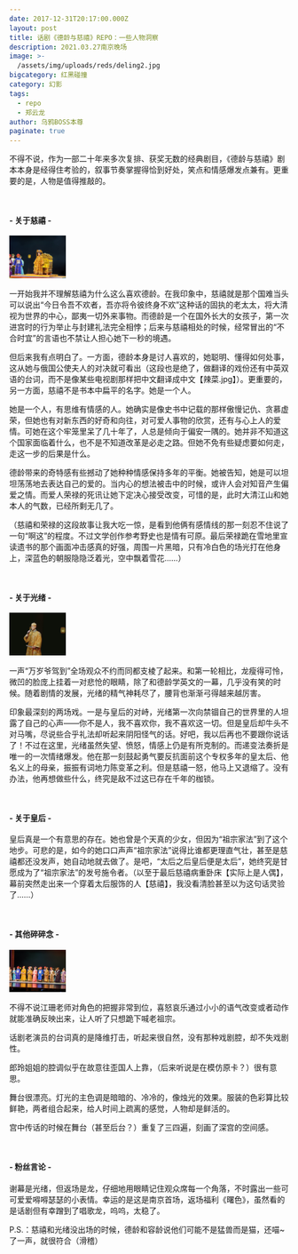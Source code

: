 ```yaml
---
date: 2017-12-31T20:17:00.000Z
layout: post
title: 话剧《德龄与慈禧》REPO：一些人物洞察
description: 2021.03.27南京晚场
image: >-
  /assets/img/uploads/reds/deling2.jpg
bigcategory: 红黑碰撞
category: 幻影
tags:
  - repo
  - 郑云龙
author: 乌鸦BOSS本尊
paginate: true
---
```

不得不说，作为一部二十年来多次复排、获奖无数的经典剧目，《德龄与慈禧》剧本本身是经得住考验的，叙事节奏掌握得恰到好处，笑点和情感爆发点兼有。更重要的是，人物是值得推敲的。

<br>

#### \- 关于慈禧 -

<img src="../assets/img/uploads/reds/deling4.jpg" style="zoom:10%;" />

一开始我并不理解慈禧为什么这么喜欢德龄。在我印象中，慈禧就是那个国难当头可以说出“今日令吾不欢者，吾亦将令彼终身不欢”这种话的固执的老太太，将大清视为世界的中心，鄙夷一切外来事物。而德龄是一个在国外长大的女孩子，第一次进宫时的行为举止与封建礼法完全相悖；后来与慈禧相处的时候，经常冒出的“不合时宜”的言语也不禁让人担心她下一秒的境遇。

但后来我有点明白了。一方面，德龄本身是讨人喜欢的，她聪明、懂得如何处事，这从她与俄国公使夫人的对决就可看出（这段也是绝了，做翻译的戏份还有中英双语的台词，而不是像某些电视剧那样把中文翻译成中文【辣菜.jpg】）。更重要的，另一方面，慈禧不是书本中扁平的名字。她是一个人。

她是一个人，有思维有情感的人。她确实是像史书中记载的那样傲慢记仇、贪慕虚荣，但她也有对新东西的好奇和向往，对可爱人事物的欣赏，还有与心上人的爱情。可她在这个牢笼里呆了几十年了，人总是倾向于偏安一隅的。她并非不知道这个国家面临着什么，也不是不知道改革是必走之路。但她不免有些疑虑要如何走，走这一步的后果是什么。

德龄带来的奇特感有些撼动了她种种情感保持多年的平衡。她被告知，她是可以坦坦荡荡地去表达自己的爱的。当内心的想法被击中的时候，或许人会对知音产生偏爱之情。而爱人荣禄的死讯让她下定决心接受改变，可惜的是，此时大清江山和她本人的气数，已经所剩无几了。

（慈禧和荣禄的这段故事让我大吃一惊，是看到他俩有感情线的那一刻忍不住说了一句“啊这”的程度。不过文学创作参考野史也是情有可原。最后荣禄跪在雪地里宣读遗书的那个画面冲击感真的好强，周围一片黑暗，只有冷白色的场光打在他身上，深蓝色的朝服隐隐泛着光，空中飘着雪花……）

<br>

#### \- 关于光绪 -

<img src="../assets/img/uploads/reds/deling3.jpg" style="zoom:10%;" />

一声“万岁爷驾到”全场观众不约而同都支棱了起来。和第一轮相比，龙瘦得可怜，微凹的脸庞上挂着一对悲怆的眼睛，除了和德龄学英文的一幕，几乎没有笑的时候。随着剧情的发展，光绪的精气神耗尽了，腰背也渐渐弓得越来越厉害。

印象最深刻的两场戏。一是与皇后的对峙，光绪第一次向禁锢自己的世界里的人坦露了自己的心声——你不是人，我不喜欢你，我不喜欢这一切。但是皇后却牛头不对马嘴，尽说些合乎礼法却听起来阴阳怪气的话。好吧，我以后再也不要跟你说话了！不过在这里，光绪虽然失望、愤怒，情感上仍是有所克制的。而递变法奏折是唯一的一次情绪爆发。他在那一刻鼓起勇气要反抗面前这个专权多年的皇太后、他名义上的母亲，振振有词地力陈变革之利。但是慈禧一怒，他马上又退缩了。没有办法，他再想做些什么，终究是敌不过这已存在千年的枷锁。

<br>

#### \- 关于皇后 -

皇后真是一个有意思的存在。她也曾是个天真的少女，但因为“祖宗家法”到了这个地步。可悲的是，如今的她口口声声“祖宗家法”说得比谁都更理直气壮，甚至是慈禧都还没发声，她自动地就去做了。是吧，“太后之后皇后便是太后”，她终究是甘愿成为了“祖宗家法”的发号施令者。（以至于最后慈禧病重卧床【实际上是人偶】，幕前突然走出来一个穿着太后服饰的人【慈禧】，我没看清脸甚至以为这句话灵验了……）

<br>

#### \- 其他碎碎念 -

<img src="../assets/img/uploads/reds/deling1.jpg" style="zoom:10%;" />

不得不说江珊老师对角色的把握非常到位，喜怒哀乐通过小小的语气改变或者动作就能准确反映出来，让人听了只想跪下喊老祖宗。

话剧老演员的台词真的是降维打击，听起来很自然，没有那种戏剧腔，却不失戏剧性。

郎玲姐姐的腔调似乎在故意往歪国人上靠，（后来听说是在模仿原卡？）很有意思。

舞台很漂亮。灯光的主色调是暗暗的、冷冷的，像烛光的效果。服装的色彩算比较鲜艳，两者组合起来，给人时间上疏离的感觉，人物却是鲜活的。

宫中传话的时候在舞台（甚至后台？）重复了三四遍，刻画了深宫的空间感。

<br>

#### \- 粉丝言论 -

谢幕是光绪，但返场是龙，仔细地用眼睛记住观众席每一个角落，不时露出一些可可爱爱嘚嘚瑟瑟的小表情。幸运的是这是南京首场，返场福利《曙色》，虽然看的是话剧但有幸蹭到了唱歌龙，呜呜，太稳了。

P.S.：慈禧和光绪没出场的时候，德龄和容龄说他们可能不是猛兽而是猫，还喵~了一声，就很符合（滑稽）